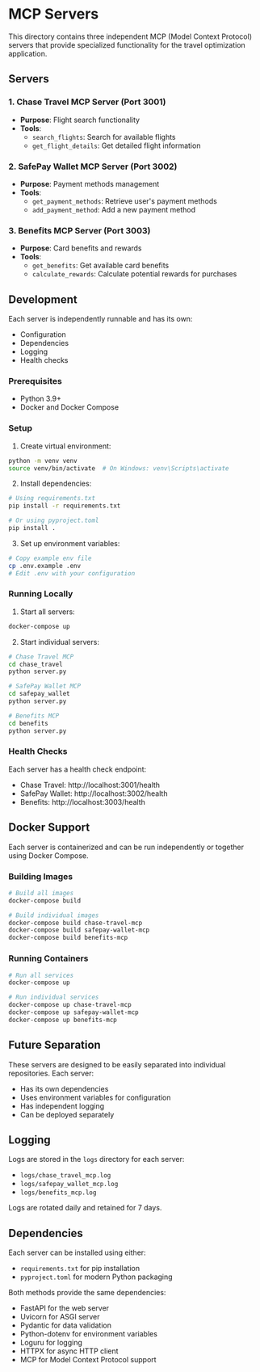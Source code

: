 # MCP Servers

This directory contains three independent MCP (Model Context Protocol) servers that provide specialized functionality for the travel optimization application.

## Servers

### 1. Chase Travel MCP Server (Port 3001)
- **Purpose**: Flight search functionality
- **Tools**:
  - `search_flights`: Search for available flights
  - `get_flight_details`: Get detailed flight information

### 2. SafePay Wallet MCP Server (Port 3002)
- **Purpose**: Payment methods management
- **Tools**:
  - `get_payment_methods`: Retrieve user's payment methods
  - `add_payment_method`: Add a new payment method

### 3. Benefits MCP Server (Port 3003)
- **Purpose**: Card benefits and rewards
- **Tools**:
  - `get_benefits`: Get available card benefits
  - `calculate_rewards`: Calculate potential rewards for purchases

## Development

Each server is independently runnable and has its own:
- Configuration
- Dependencies
- Logging
- Health checks

### Prerequisites
- Python 3.9+
- Docker and Docker Compose

### Setup

1. Create virtual environment:
```bash
python -m venv venv
source venv/bin/activate  # On Windows: venv\Scripts\activate
```

2. Install dependencies:
```bash
# Using requirements.txt
pip install -r requirements.txt

# Or using pyproject.toml
pip install .
```

3. Set up environment variables:
```bash
# Copy example env file
cp .env.example .env
# Edit .env with your configuration
```

### Running Locally

1. Start all servers:
```bash
docker-compose up
```

2. Start individual servers:
```bash
# Chase Travel MCP
cd chase_travel
python server.py

# SafePay Wallet MCP
cd safepay_wallet
python server.py

# Benefits MCP
cd benefits
python server.py
```

### Health Checks
Each server has a health check endpoint:
- Chase Travel: http://localhost:3001/health
- SafePay Wallet: http://localhost:3002/health
- Benefits: http://localhost:3003/health

## Docker Support

Each server is containerized and can be run independently or together using Docker Compose.

### Building Images
```bash
# Build all images
docker-compose build

# Build individual images
docker-compose build chase-travel-mcp
docker-compose build safepay-wallet-mcp
docker-compose build benefits-mcp
```

### Running Containers
```bash
# Run all services
docker-compose up

# Run individual services
docker-compose up chase-travel-mcp
docker-compose up safepay-wallet-mcp
docker-compose up benefits-mcp
```

## Future Separation

These servers are designed to be easily separated into individual repositories. Each server:
- Has its own dependencies
- Uses environment variables for configuration
- Has independent logging
- Can be deployed separately

## Logging

Logs are stored in the `logs` directory for each server:
- `logs/chase_travel_mcp.log`
- `logs/safepay_wallet_mcp.log`
- `logs/benefits_mcp.log`

Logs are rotated daily and retained for 7 days.

## Dependencies

Each server can be installed using either:
- `requirements.txt` for pip installation
- `pyproject.toml` for modern Python packaging

Both methods provide the same dependencies:
- FastAPI for the web server
- Uvicorn for ASGI server
- Pydantic for data validation
- Python-dotenv for environment variables
- Loguru for logging
- HTTPX for async HTTP client
- MCP for Model Context Protocol support 